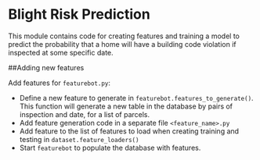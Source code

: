 # Blight Risk Prediction

This module contains code for creating features and training a model to predict the probability that a home will have a
building code violation if inspected at some specific date. 

##Adding new features

Add features for `featurebot.py`:

*  Define a new feature to generate in `featurebot.features_to_generate()`. This function will generate a new table in 
    the database by pairs of inspection and date, for a list of parcels.
*  Add feature generation code in a separate file `<feature_name>.py`
*  Add feature to the list of features to load when creating training and testing in `dataset.feature_loaders()`
*  Start `featurebot` to populate the database with features.